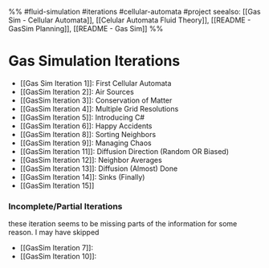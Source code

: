 
%%
#fluid-simulation #iterations #cellular-automata #project 
seealso: [[Gas Sim - Cellular Automata]], [[Celular Automata Fluid Theory]], [[README - GasSim Planning]], [[README - Gas Sim]]
%%

# Gas Simulation Iterations
- [[Gas Sim Iteration 1]]: First Cellular Automata
- [[GasSim Iteration 2]]: Air Sources
- [[GasSim Iteration 3]]: Conservation of Matter
- [[GasSim Iteration 4]]: Multiple Grid Resolutions
- [[GasSim Iteration 5]]: Introducing C#
- [[GasSim Iteration 6]]: Happy Accidents
- [[GasSim Iteration 8]]: Sorting Neighbors
- [[GasSim Iteration 9]]: Managing Chaos
- [[GasSim Iteration 11]]: Diffusion Direction (Random OR Biased)
- [[GasSim Iteration 12]]:  Neighbor Averages
- [[GasSim Iteration 13]]: Diffusion (Almost) Done
- [[GasSim Iteration 14]]: Sinks (Finally)
- [[GasSim Iteration 15]]

### Incomplete/Partial Iterations
these iteration seems to be missing parts of the information for some reason.  I may have skipped
- [[GasSim Iteration 7]]: 
- [[GasSim Iteration 10]]: 





